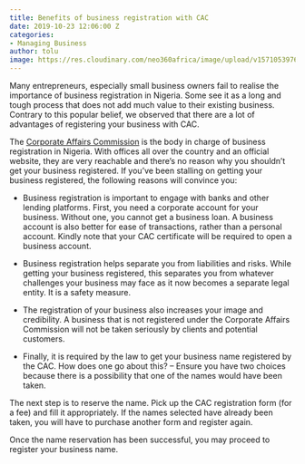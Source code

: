 ```yaml
---
title: Benefits of business registration with CAC
date: 2019-10-23 12:06:00 Z
categories:
- Managing Business
author: tolu
image: https://res.cloudinary.com/neo360africa/image/upload/v1571053976/NEO360%20BLOG/nesa-by-makers-IgUR1iX0mqM-unsplash_txnzmj.jpg
---
```


Many entrepreneurs, especially small business owners fail to realise the importance of business registration in Nigeria. Some see it as a long and tough process that does not add much value to their existing business. Contrary to this popular belief, we observed that there are a lot of advantages of registering your business with CAC. 

 
The <a href="https://www.new.cac.gov.ng/home/" rel="nofollow" target="_blank">Corporate Affairs Commission</a> is the body in charge of business registration in Nigeria. With offices all over the country and an official website, they are very reachable and there’s no reason why you shouldn’t get your business registered.
If you’ve been stalling on getting your business registered, the following reasons will convince you:

* Business registration is important to engage with banks and other lending platforms. First, you need a corporate account for your business. Without one, you cannot get a business loan. A business account is also better for ease of transactions, rather than a personal account. Kindly note that your CAC certificate will be required to open a business account.

* Business registration helps separate you from liabilities and risks. While getting your business registered, this separates you from whatever challenges your business may face as it now becomes a separate legal entity. It is a safety measure.

* The registration of your business also increases your image and credibility. A business that is not registered under the Corporate Affairs Commission will not be taken seriously by clients and potential customers. 

* Finally, it is required by the law to get your business name registered by the CAC. How does one go about this? – Ensure you have two choices because there is a possibility that one of the names would have been taken.

The next step is to reserve the name. Pick up the CAC registration form (for a fee) and fill it appropriately. If the names selected have already been taken, you will have to purchase another form and register again.

Once the name reservation has been successful, you may proceed to register your business name.
